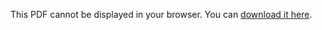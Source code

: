 <style>
    #theme-toggle,
    .top-link {
        display: none;
    }
    .resume {
        /* position: relative;
        height: calc(90vh - var(--header-height) - var(--footer-height));
        max-width: calc(var(--main-width) + var(--gap) * 10);
        margin: auto;
        padding: var(--gap); text-align: center; */
        height: 70vh;
    }
</style>
<object data="/assets/Minjun_Jeon_CV_DPhil_quantum.pdf" type="application/pdf" width="100%" height="100%" class="resume">
  <p>
    This PDF cannot be displayed in your browser.
    You can <a href="/assets/Minjun_Jeon_CV_DPhil_quantum.pdf" download>download it here</a>.
  </p>
</object>